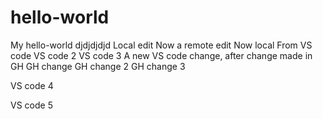 # hello-world
My hello-world
djdjdjdjd
Local edit
Now a remote edit
Now local
From VS code
VS code 2
VS code 3
A new VS code change, after change made in GH
GH change
GH change 2
GH change 3

VS code 4

VS code 5
